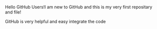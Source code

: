 Hello GitHub Users!I am new to GitHub and this is my very first 
repositary and file!

GitHub is very helpful and easy integrate the code
